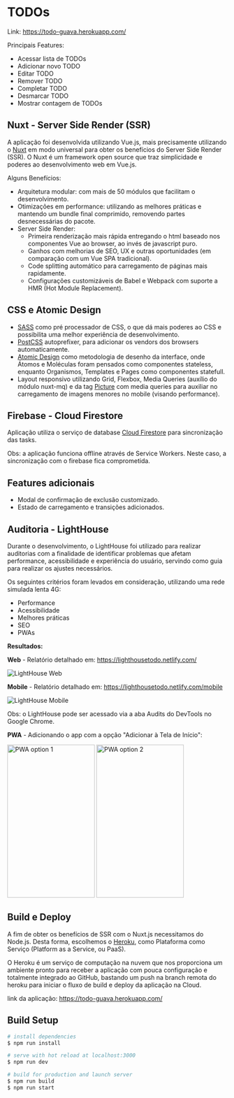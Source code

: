 # TODOs

Link: https://todo-guava.herokuapp.com/

Principais Features:
- Acessar lista de TODOs
- Adicionar novo TODO
- Editar TODO
- Remover TODO
- Completar TODO
- Desmarcar TODO
- Mostrar contagem de TODOs

## Nuxt - Server Side Render (SSR)
A aplicação foi desenvolvida utilizando Vue.js, mais precisamente utilizando o [Nuxt](https://nuxtjs.org/) em modo universal para obter os benefícios do Server Side Render (SSR). O Nuxt é um framework open source que traz simplicidade e poderes ao desenvolvimento web em Vue.js.

Alguns Benefícios: 
- Arquitetura modular: com mais de 50 módulos que facilitam o desenvolvimento.
- Otimizações em performance: utilizando as melhores práticas e mantendo um bundle final comprimido, removendo partes desnecessárias do pacote.
- Server Side Render:
  - Primeira renderização mais rápida entregando o html baseado nos componentes Vue ao browser, ao invés de javascript puro.
  - Ganhos com melhorias de SEO, UX e outras oportunidades (em comparação com um Vue SPA tradicional).
  - Code splitting automático para carregamento de páginas mais rapidamente.
  - Configurações customizáveis de Babel e Webpack com suporte a HMR (Hot Module Replacement).


## CSS e Atomic Design
- [SASS](https://sass-lang.com/) como pré processador de CSS, o que dá mais poderes ao CSS e possibilita uma melhor experiência de desenvolvimento.
- [PostCSS](https://postcss.org/) autoprefixer, para adicionar os vendors dos browsers automaticamente.
- [Atomic Design](https://bradfrost.com/blog/post/atomic-web-design/) como metodologia de desenho da interface, onde Átomos e Moléculas foram pensados como componentes stateless, enquanto Organismos, Templates e Pages como componentes statefull.
- Layout responsivo utilizando Grid, Flexbox, Media Queries (auxílio do módulo nuxt-mq) e da tag [Picture](https://developer.mozilla.org/pt-BR/docs/Web/HTML/Element/picture) com media queries para auxiliar no carregamento de imagens menores no mobile (visando performance).


## Firebase - Cloud Firestore
Aplicação utiliza o serviço de database [Cloud Firestore](https://firebase.google.com/docs/firestore) para sincronização das tasks.

Obs: a aplicação funciona offline através de Service Workers. Neste caso, a sincronização com o firebase fica comprometida.

## Features adicionais
- Modal de confirmação de exclusão customizado.
- Estado de carregamento e transições adicionados.

## Auditoria - LightHouse 
Durante o desenvolvimento, o LightHouse foi utilizado para realizar auditorias com a finalidade de identificar problemas que afetam performance, acessibilidade e experiência do usuário, servindo como guia para realizar os ajustes necessários.

Os seguintes critérios foram levados em consideração, utilizando uma rede simulada lenta 4G:

- Performance
- Acessibilidade
- Melhores práticas
- SEO
- PWAs

<b>Resultados:</b>

<b>Web</b> - Relatório detalhado em: https://lighthousetodo.netlify.com/

![LightHouse Web](https://lighthousetodo.netlify.com/img/web.png)

<b>Mobile</b> - Relatório detalhado em: https://lighthousetodo.netlify.com/mobile

![LightHouse Mobile](https://lighthousetodo.netlify.com/img/mobile.png)

Obs: o LightHouse pode ser acessado via a aba Audits do DevTools no Google Chrome.

<b>PWA</b> - Adicionando o app com a opção "Adicionar à Tela de Início":

<p align="left">
  <img src="https://lighthousetodo.netlify.com/img/pwa1.png" alt="PWA option 1" width="200" height="350">
  <img src="https://lighthousetodo.netlify.com/img/pwa2.png" alt="PWA option 2" width="200" height="350">
</p>

## Build e Deploy 
A fim de obter os benefícios de SSR com o Nuxt.js necessitamos do Node.js. Desta forma, escolhemos o [Heroku](https://www.heroku.com/), como Plataforma como Serviço (Platform as a Service, ou PaaS). 

O Heroku é um serviço de computação na nuvem que nos proporciona um ambiente pronto para receber a aplicação com pouca configuração e totalmente integrado ao GitHub, bastando um push na branch remota do heroku para iniciar o fluxo de build e deploy da aplicação na Cloud.

link da aplicação: https://todo-guava.herokuapp.com/

## Build Setup

``` bash
# install dependencies
$ npm run install

# serve with hot reload at localhost:3000
$ npm run dev

# build for production and launch server
$ npm run build
$ npm run start
```

